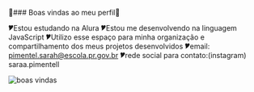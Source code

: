 💜### Boas vindas ao meu perfil💜

 🎔Estou estudando na Alura
 🎔Estou me desenvolvendo na linguagem JavaScript
 🎔Utilizo esse espaço para minha organização e
compartilhamento dos meus projetos desenvolvidos
 🎔email: pimentel.sarah@escola.pr.gov.br
 🎔rede social para contato:(instagram) saraa.pimentell



![boas vindas](https://media1.tenor.com/m/f7x6-rF1ED4AAAAC/misumi-uika-bang-dream-it%E2%80%99s-mygo.gif)


